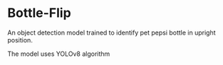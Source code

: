 # Bottle-Flip
An object detection model trained to identify pet pepsi bottle in upright position. 

The model uses YOLOv8 algorithm
